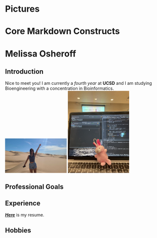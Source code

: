 # Pictures 

# Core Markdown Constructs 

# Melissa Osheroff
## Introduction
Nice to meet you! I am currently a *fourth year* at **UCSD** and I am studying Bioengineering with a concentration in Bioinformatics. 
<picture>
  <img alt="Me" src="PHOTO-2024-03-29-15-04-41 (1).jpg" style="width:40%;">
</picture>
<picture>
 <img alt="bunny" src="70423336282__DE581140-A682-4ED2-9A68-5F70BB2B5070.jpg" style="width:40%;">
</picture>

## Professional Goals
## Experience 
[***Here***](https://drive.google.com/file/d/1C4S_4A7KjHSumRafDZuZHzzaKnhjhFov/view?usp=drive_link) is my resume.
## Hobbies

